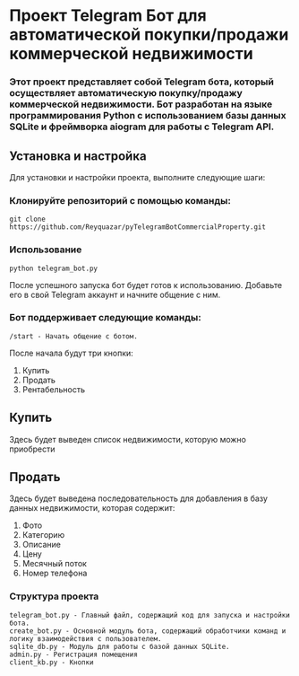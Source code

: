# Проект Telegram Бот для автоматической покупки/продажи коммерческой недвижимости
### Этот проект представляет собой Telegram бота, который осуществляет автоматическую покупку/продажу коммерческой недвижимости. Бот разработан на языке программирования Python с использованием базы данных SQLite и фреймворка aiogram для работы с Telegram API.

## Установка и настройка
Для установки и настройки проекта, выполните следующие шаги:

### Клонируйте репозиторий с помощью команды:

```
git clone https://github.com/Reyquazar/pyTelegramBotCommercialProperty.git
```
### Использование
```
python telegram_bot.py
```

После успешного запуска бот будет готов к использованию. Добавьте его в свой Telegram аккаунт и начните общение с ним.

### Бот поддерживает следующие команды:
```ShellSession
/start - Начать общение с ботом.
```
После начала будут три кнопки:
1. Купить
2. Продать
3. Рентабельность

## Купить

Здесь будет выведен список недвижимости, которую можно приобрести

## Продать

Здесь будет выведена последовательность для добавления в базу данных недвижимости, которая содержит:
1. Фото
2. Категорию
3. Описание
4. Цену
5. Месячный поток
6. Номер телефона



### Структура проекта

```ShellSession
telegram_bot.py - Главный файл, содержащий код для запуска и настройки бота.
create_bot.py - Основной модуль бота, содержащий обработчики команд и логику взаимодействия с пользователем.
sqlite_db.py - Модуль для работы с базой данных SQLite.
admin.py - Регистрация помещения
client_kb.py - Кнопки
```


